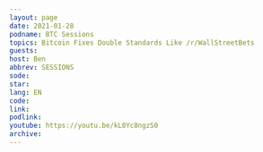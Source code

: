 ```yaml
---
layout: page
date: 2021-01-28
podname: BTC Sessions
topics: Bitcoin Fixes Double Standards Like /r/WallStreetBets
guests: 
host: Ben
abbrev: SESSIONS
sode: 
star: 
lang: EN
code: 
link: 
podlink: 
youtube: https://youtu.be/kL0Yc8ngzS0
archive: 
---
```

